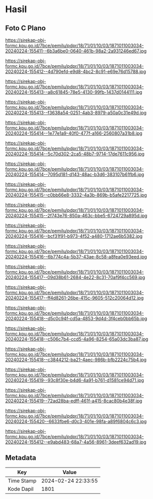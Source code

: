 # Hasil

## Foto C Plano

https://sirekap-obj-formc.kpu.go.id/7bce/pemilu/pdpr/18/71/01/10/03/1871011003034-20240224-155411--6b3a6be0-0640-461b-98a2-2a931246ed67.jpg

https://sirekap-obj-formc.kpu.go.id/7bce/pemilu/pdpr/18/71/01/10/03/1871011003034-20240224-155412--4d790efd-e9d8-4bc2-8c91-e69e76d15788.jpg

https://sirekap-obj-formc.kpu.go.id/7bce/pemilu/pdpr/18/71/01/10/03/1871011003034-20240224-155413--a8c61845-78e5-4130-99fb-1437d0144111.jpg

https://sirekap-obj-formc.kpu.go.id/7bce/pemilu/pdpr/18/71/01/10/03/1871011003034-20240224-155413--f3638a54-0251-4ab3-8979-a50a0c31e49d.jpg

https://sirekap-obj-formc.kpu.go.id/7bce/pemilu/pdpr/18/71/01/10/03/1871011003034-20240224-155414--1e77e1a9-40f0-477f-a166-2560807a31b8.jpg

https://sirekap-obj-formc.kpu.go.id/7bce/pemilu/pdpr/18/71/01/10/03/1871011003034-20240224-155414--5c70d302-2ca5-48b7-9714-17de7611c956.jpg

https://sirekap-obj-formc.kpu.go.id/7bce/pemilu/pdpr/18/71/01/10/03/1871011003034-20240224-155414--7095d181-d143-48ac-b3d6-383107b61fb6.jpg

https://sirekap-obj-formc.kpu.go.id/7bce/pemilu/pdpr/18/71/01/10/03/1871011003034-20240224-155415--c0bb66e8-3332-4a3b-869b-b5afe2217725.jpg

https://sirekap-obj-formc.kpu.go.id/7bce/pemilu/pdpr/18/71/01/10/03/1871011003034-20240224-155415--2f743e76-850a-463c-bbe5-6724729a895d.jpg

https://sirekap-obj-formc.kpu.go.id/7bce/pemilu/pdpr/18/71/01/10/03/1871011003034-20240224-155416--bcf31f91-b973-4f52-a480-1712ae6b5382.jpg

https://sirekap-obj-formc.kpu.go.id/7bce/pemilu/pdpr/18/71/01/10/03/1871011003034-20240224-155416--6b774c4a-5b37-43ae-8c58-a8fea0e93eed.jpg

https://sirekap-obj-formc.kpu.go.id/7bce/pemilu/pdpr/18/71/01/10/03/1871011003034-20240224-155417--09d38b61-2684-4e22-8c31-70af9f4cc569.jpg

https://sirekap-obj-formc.kpu.go.id/7bce/pemilu/pdpr/18/71/01/10/03/1871011003034-20240224-155417--ff4d8261-26be-415c-9605-512c20064d12.jpg

https://sirekap-obj-formc.kpu.go.id/7bce/pemilu/pdpr/18/71/01/10/03/1871011003034-20240224-155418--d5c0c94f-cd5a-4853-9d4d-3f4ceb0bb65b.jpg

https://sirekap-obj-formc.kpu.go.id/7bce/pemilu/pdpr/18/71/01/10/03/1871011003034-20240224-155418--c506c7b4-ccd5-4a96-8254-65a03dc3ba87.jpg

https://sirekap-obj-formc.kpu.go.id/7bce/pemilu/pdpr/18/71/01/10/03/1871011003034-20240224-155418--c3844212-ba21-4aec-986b-bfb2224c75b4.jpg

https://sirekap-obj-formc.kpu.go.id/7bce/pemilu/pdpr/18/71/01/10/03/1871011003034-20240224-155419--93c8f30e-b4d6-4a91-b761-d1581ce94d71.jpg

https://sirekap-obj-formc.kpu.go.id/7bce/pemilu/pdpr/18/71/01/10/03/1871011003034-20240224-155419--72ad28ba-edff-461f-a415-8cac80b4e38f.jpg

https://sirekap-obj-formc.kpu.go.id/7bce/pemilu/pdpr/18/71/01/10/03/1871011003034-20240224-155420--6633fbe6-d0c3-401e-98fa-a89f6804c6c3.jpg

https://sirekap-obj-formc.kpu.go.id/7bce/pemilu/pdpr/18/71/01/10/03/1871011003034-20240224-155412--e9abd483-68a7-4a56-8961-3deef632ad19.jpg


## Metadata

| Key        | Value               |
| ---------- | ------------------- |
| Time Stamp | 2024-02-24 22:33:55 |
| Kode Dapil | 1801                |



